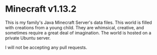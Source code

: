 # Minecraft v1.13.2
This is my family's Java Minecraft Server's data files. This world is filled with creations from a young child.
They are whimsical, creative, and sometimes require a great deal of imagination. The world is hosted on a private Ubuntu server.

I will not be accepting any pull requests.
